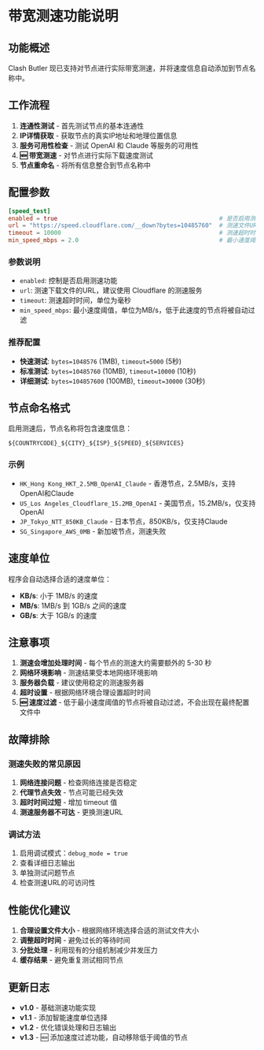 # 带宽测速功能说明

## 功能概述

Clash Butler 现已支持对节点进行实际带宽测速，并将速度信息自动添加到节点名称中。

## 工作流程

1. **连通性测试** - 首先测试节点的基本连通性
2. **IP详情获取** - 获取节点的真实IP地址和地理位置信息
3. **服务可用性检查** - 测试 OpenAI 和 Claude 等服务的可用性
4. **🆕 带宽测速** - 对节点进行实际下载速度测试
5. **节点重命名** - 将所有信息整合到节点名称中

## 配置参数

```toml
[speed_test]
enabled = true                                              # 是否启用测速功能
url = "https://speed.cloudflare.com/__down?bytes=10485760"  # 测速文件URL（10MB）
timeout = 10000                                             # 测速超时时间（毫秒）
min_speed_mbps = 2.0                                        # 最小速度阈值（MB/s），低于此速度的节点将被过滤
```

### 参数说明

- `enabled`: 控制是否启用测速功能
- `url`: 测速下载文件的URL，建议使用 Cloudflare 的测速服务
- `timeout`: 测速超时时间，单位为毫秒
- `min_speed_mbps`: 最小速度阈值，单位为MB/s，低于此速度的节点将被自动过滤

### 推荐配置

- **快速测试**: `bytes=1048576` (1MB), `timeout=5000` (5秒)
- **标准测试**: `bytes=10485760` (10MB), `timeout=10000` (10秒)
- **详细测试**: `bytes=104857600` (100MB), `timeout=30000` (30秒)

## 节点命名格式

启用测速后，节点名称将包含速度信息：

```
${COUNTRYCODE}_${CITY}_${ISP}_${SPEED}_${SERVICES}
```

### 示例

- `HK_Hong Kong_HKT_2.5MB_OpenAI_Claude` - 香港节点，2.5MB/s，支持OpenAI和Claude
- `US_Los Angeles_Cloudflare_15.2MB_OpenAI` - 美国节点，15.2MB/s，仅支持OpenAI
- `JP_Tokyo_NTT_850KB_Claude` - 日本节点，850KB/s，仅支持Claude
- `SG_Singapore_AWS_0MB` - 新加坡节点，测速失败

## 速度单位

程序会自动选择合适的速度单位：

- **KB/s**: 小于 1MB/s 的速度
- **MB/s**: 1MB/s 到 1GB/s 之间的速度  
- **GB/s**: 大于 1GB/s 的速度

## 注意事项

1. **测速会增加处理时间** - 每个节点的测速大约需要额外的 5-30 秒
2. **网络环境影响** - 测速结果受本地网络环境影响
3. **服务器负载** - 建议使用稳定的测速服务器
4. **超时设置** - 根据网络环境合理设置超时时间
5. **🆕 速度过滤** - 低于最小速度阈值的节点将被自动过滤，不会出现在最终配置文件中

## 故障排除

### 测速失败的常见原因

1. **网络连接问题** - 检查网络连接是否稳定
2. **代理节点失效** - 节点可能已经失效
3. **超时时间过短** - 增加 timeout 值
4. **测速服务器不可达** - 更换测速URL

### 调试方法

1. 启用调试模式：`debug_mode = true`
2. 查看详细日志输出
3. 单独测试问题节点
4. 检查测速URL的可访问性

## 性能优化建议

1. **合理设置文件大小** - 根据网络环境选择合适的测试文件大小
2. **调整超时时间** - 避免过长的等待时间
3. **分批处理** - 利用现有的分组机制减少并发压力
4. **缓存结果** - 避免重复测试相同节点

## 更新日志

- **v1.0** - 基础测速功能实现
- **v1.1** - 添加智能速度单位选择
- **v1.2** - 优化错误处理和日志输出
- **v1.3** - 🆕 添加速度过滤功能，自动移除低于阈值的节点